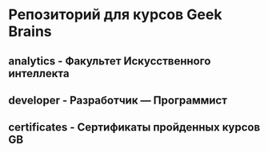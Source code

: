 # Репозиторий для курсов Geek Brains
## analytics - Факультет Искусственного интеллекта
## developer - Разработчик — Программист
## certificates - Сертификаты пройденных курсов GB

